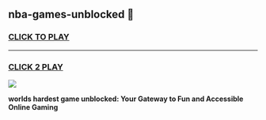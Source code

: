 
## nba-games-unblocked 👋
<h3>
<a href="https://premium.freeplayer.one?title=nba-games-unblocked&ref=14F">CLICK TO PLAY</a></h3>
<hr>

<h3>
<a href="https://premium.freeplayer.one?title=nba-games-unblocked&ref=14F">CLICK 2 PLAY</a>
  
</h3>

<a href="https://premium.freeplayer.one?title=nba-games-unblocked&ref=12F/"><img src="https://clearcache.store/games.png"></a>


**worlds hardest game unblocked: Your Gateway to Fun and Accessible Online Gaming**
